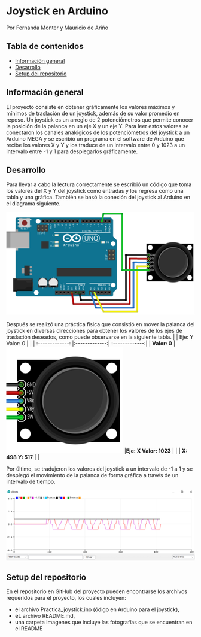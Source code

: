 # Joystick en Arduino
Por Fernanda Monter y Mauricio de Ariño

## Tabla de contenidos 
* [Información general](#información-general)
* [Desarrollo](#desarrollo)
* [Setup del repositorio](#setup-del-repositorio)
## Información general
El proyecto consiste en obtener gráficamente los valores máximos y mínimos de traslación de un joystick, además de su valor promedio en reposo. Un joystick es un arreglo de 2 potenciómetros que permite conocer la posición de la palanca en un eje X y un eje Y. Para leer estos valores se conectaron los canales analógicos de los potenciómetros del joystick a un Arduino MEGA y se escribió un programa en el software de Arduino que recibe los valores X y Y y los traduce de un intervalo entre 0 y 1023 a un intervalo entre -1 y 1 para desplegarlos gráficamente.
## Desarrollo
Para llevar a cabo la lectura correctamente se escribió un código que toma los valores del X y Y del joystick como entradas y los regresa como una tabla y una gráfica. También se basó la conexión del joystick al Arduino en el diagrama siguiente.

![Diagrama](https://github.com/fmonter11/Joystick-en-Arduino/blob/main/Imagenes/Diagrama.png)

Después se realizó una práctica física que consistió en mover la palanca del joystick en diversas direcciones para obtener los valores de los ejes de traslación deseados, como puede observarse en la siguiente tabla.
|         |   Eje: Y  Valor: 0   |   |
| :-------------: |:-------------:| :-------------:|
| **Valor: 0**   | ![Joystick](https://github.com/fmonter11/Joystick-en-Arduino/blob/main/Imagenes/JoyTable.png) |**Eje: X   Valor: 1023** |
|     | **X: 498 Y: 517**    |   |

Por último, se tradujeron los valores del joystick a un intervalo de -1 a 1 y se desplegó el movimiento de la palanca de forma gráfica a través de un intervalo de tiempo.

![Monitor serial](https://github.com/fmonter11/Joystick-en-Arduino/blob/main/Imagenes/Monitor.png)
## Setup del repositorio
En el repositorio en GitHub del proyecto pueden encontrarse los archivos requeridos para el proyecto, los cuales incluyen:
- el archivo Practica_joystick.ino (ódigo en Arduino para el joystick),
- eL archivo README.md,
- una carpeta Imagenes que incluye las fotografías que se encuentran en el README
